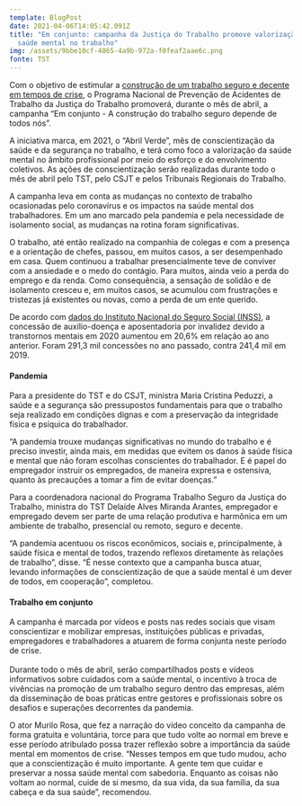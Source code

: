 ```yaml
---
template: BlogPost
date: 2021-04-06T14:05:42.091Z
title: "Em conjunto: campanha da Justiça do Trabalho promove valorização da
  saúde mental no trabalho"
img: /assets/9bbe10cf-4865-4a9b-972a-f0feaf2aae6c.png
fonte: TST
---
```

Com o objetivo de estimular a [construção de um trabalho seguro e decente em tempos de crise](http://www.csjt.jus.br/web/csjt/noticias3/-/asset_publisher/RPt2/content/id/7684420), o Programa Nacional de Prevenção de Acidentes de Trabalho da Justiça do Trabalho promoverá, durante o mês de abril, a campanha “Em conjunto - A construção do trabalho seguro depende de todos nós”.

A iniciativa marca, em 2021, o “Abril Verde”, mês de conscientização da saúde e da segurança no trabalho, e terá como foco a valorização da saúde mental no âmbito profissional por meio do esforço e do envolvimento coletivos. As ações de conscientização serão realizadas durante todo o mês de abril pelo TST, pelo CSJT e pelos Tribunais Regionais do Trabalho.

A campanha leva em conta as mudanças no contexto de trabalho ocasionadas pelo coronavírus e os impactos na saúde mental dos trabalhadores. Em um ano marcado pela pandemia e pela necessidade de isolamento social, as mudanças na rotina foram significativas.

O trabalho, até então realizado na companhia de colegas e com a presença e a orientação de chefes, passou, em muitos casos, a ser desempenhado em casa. Quem continuou a trabalhar presencialmente teve de conviver com a ansiedade e o medo do contágio. Para muitos, ainda veio a perda do emprego e da renda. Como consequência, a sensação de solidão e de isolamento cresceu e, em muitos casos, se acumulou com frustrações e tristezas já existentes ou novas, como a perda de um ente querido.

De acordo com [dados do Instituto Nacional do Seguro Social (INSS)](https://dadosabertos.dataprev.gov.br/dataset/inss-beneficios-concedidos), a concessão de auxílio-doença e aposentadoria por invalidez devido a transtornos mentais em 2020 aumentou em 20,6% em relação ao ano anterior. Foram 291,3 mil concessões no ano passado, contra 241,4 mil em 2019.

#### Pandemia

Para a presidente do TST e do CSJT, ministra Maria Cristina Peduzzi, a saúde e a segurança são pressupostos fundamentais para que o trabalho seja realizado em condições dignas e com a preservação da integridade física e psíquica do trabalhador.

“A pandemia trouxe mudanças significativas no mundo do trabalho e é preciso investir, ainda mais, em medidas que evitem os danos à saúde física e mental que não foram escolhas conscientes do trabalhador. E é papel do empregador instruir os empregados, de maneira expressa e ostensiva, quanto às precauções a tomar a fim de evitar doenças.”

Para a coordenadora nacional do Programa Trabalho Seguro da Justiça do Trabalho, ministra do TST Delaíde Alves Miranda Arantes, empregador e empregado devem ser parte de uma relação produtiva e harmônica em um ambiente de trabalho, presencial ou remoto, seguro e decente.

“A pandemia acentuou os riscos econômicos, sociais e, principalmente, à saúde física e mental de todos, trazendo reflexos diretamente às relações de trabalho”, disse. “É nesse contexto que a campanha busca atuar, levando informações de conscientização de que a saúde mental é um dever de todos, em cooperação”, completou.

#### Trabalho em conjunto

A campanha é marcada por vídeos e posts nas redes sociais que visam conscientizar e mobilizar empresas, instituições públicas e privadas, empregadores e trabalhadores a atuarem de forma conjunta neste período de crise.\
\
Durante todo o mês de abril, serão compartilhados posts e vídeos informativos sobre cuidados com a saúde mental, o incentivo à troca de vivências na promoção de um trabalho seguro dentro das empresas, além da disseminação de boas práticas entre gestores e profissionais sobre os desafios e superações decorrentes da pandemia.

O ator Murilo Rosa, que fez a narração do vídeo conceito da campanha de forma gratuita e voluntária, torce para que tudo volte ao normal em breve e esse período atribulado possa trazer reflexão sobre a importância da saúde mental em momentos de crise. “Nesses tempos em que tudo mudou, acho que a conscientização é muito importante. A gente tem que cuidar e preservar a nossa saúde mental com sabedoria. Enquanto as coisas não voltam ao normal, cuide de si mesmo, da sua vida, da sua família, da sua cabeça e da sua saúde”, recomendou.